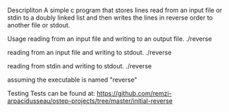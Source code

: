 Descripliton
A simple c program that stores lines read from an input file or stdin to a doubly linked list and then writes the lines in reverse order to another file or stdout.

Usage
reading from an input file and writing to an output file.
./reverse <path to input file> <path to output file>

reading from an input file and writing to stdout.
./reverse <path to input file>

reading from stdin and writing to stdout.
./reverse

assuming the executable is named "reverse"

Testing
Tests can be found at: https://github.com/remzi-arpacidusseau/ostep-projects/tree/master/initial-reverse

